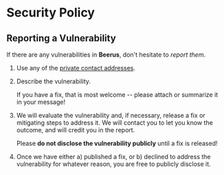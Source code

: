 # Security Policy

## Reporting a Vulnerability

If there are any vulnerabilities in **Beerus**, don't hesitate to _report them_.

1. Use any of the [private contact addresses](https://github.com/ZeroSync/ZeroSync#support).
2. Describe the vulnerability.

   If you have a fix, that is most welcome -- please attach or summarize it in your message!

3. We will evaluate the vulnerability and, if necessary, release a fix or mitigating steps to address it. We will contact you to let you know the outcome, and will credit you in the report.

   Please **do not disclose the vulnerability publicly** until a fix is released!

4. Once we have either a) published a fix, or b) declined to address the vulnerability for whatever reason, you are free to publicly disclose it.

